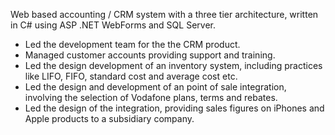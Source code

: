 <!-- markdownlint-disable MD041 -->

Web based accounting / CRM system with a three tier architecture, written in C# using ASP .NET WebForms and SQL Server.

- Led the development team for the the CRM product.
- Managed customer accounts providing support and training.
- Led the design development of an inventory system, including practices like LIFO, FIFO, standard cost and average cost etc.
- Led the design and development of an point of sale integration, involving the selection of Vodafone plans, terms and rebates.
- Led the design of the integration, providing sales figures on iPhones and Apple products to a subsidiary company.

<!-- markdownlint-enable MD041 -->
